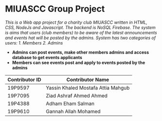 # MIUASCC Group Project #
_This is a Web app project for a charity club MIUASCC written in HTML, CSS, NodeJs and Javascript. The backend is NoSQL Firebase. The system is aims that users (club members) to be aware of the latest announcements and events hat will be posted by the admins. System has two categories of users: 1. Members 2. Admins_

- **Admins can post events, make other members admins and access database to get events applicants**
- **Members can see events post and apply to events posted by the admins**



Contributor ID | Contributor Name 
------------- | -------------
19P9597  | Yassin Khaled Mostafa Attia Mahgub
19P7095  | Ziad Ashraf Ahmed Ahmed
19P4388  | Adham Eham Salman
19P9610 | Gannah Allah Mohamed



 
